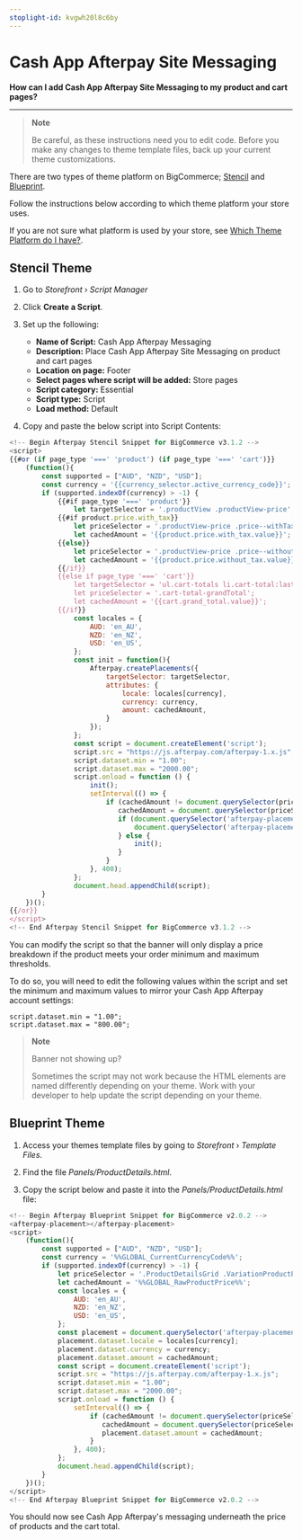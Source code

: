 ```yaml
---
stoplight-id: kvgwh20l8c6by
---
```


# Cash App Afterpay Site Messaging

**How can I add Cash App Afterpay Site Messaging to my product and cart pages?**

---

<!-- theme: info-->
> **Note**
>
> Be careful, as these instructions need you to edit code. Before you make any changes to theme template files, back up your current theme customizations.

There are two types of theme platform on BigCommerce; [Stencil](#stencil-theme) and [Blueprint](#blueprint-theme).  

Follow the instructions below according to which theme platform your store uses.

If you are not sure what platform is used by your store, see [Which Theme Platform do I have?](https://support.bigcommerce.com/s/article/Which-Theme-Platform-do-I-have).

## Stencil Theme

1. Go to *Storefront* › *Script Manager*

2. Click **Create a Script**.

3. Set up the following:

    - **Name of Script:** Cash App Afterpay Messaging
    - **Description:** Place Cash App Afterpay Site Messaging on product and cart pages
    - **Location on page:** Footer
    - **Select pages where script will be added:** Store pages
    - **Script category:** Essential
    - **Script type:** Script
    - **Load method:** Default

4. Copy and paste the below script into Script Contents:

```javascript Stencil
<!-- Begin Afterpay Stencil Snippet for BigCommerce v3.1.2 -->
<script>
{{#or (if page_type '===' 'product') (if page_type '===' 'cart')}}
    (function(){
        const supported = ["AUD", "NZD", "USD"];
        const currency = '{{currency_selector.active_currency_code}}';
        if (supported.indexOf(currency) > -1) {
            {{#if page_type '===' 'product'}}
                let targetSelector = '.productView .productView-price';
            {{#if product.price.with_tax}}
                let priceSelector = '.productView-price .price--withTax';
                let cachedAmount = '{{product.price.with_tax.value}}';
            {{else}}
                let priceSelector = '.productView-price .price--withoutTax';
                let cachedAmount = '{{product.price.without_tax.value}}';
            {{/if}}
            {{else if page_type '===' 'cart'}}
                let targetSelector = 'ul.cart-totals li.cart-total:last-child';
                let priceSelector = '.cart-total-grandTotal';
                let cachedAmount = '{{cart.grand_total.value}}';
            {{/if}}
                const locales = {
                    AUD: 'en_AU',
                    NZD: 'en_NZ',
                    USD: 'en_US',
                };
                const init = function(){
                    Afterpay.createPlacements({
                        targetSelector: targetSelector,
                        attributes: {
                            locale: locales[currency],
                            currency: currency,
                            amount: cachedAmount,
                        }
                    });
                };
                const script = document.createElement('script');
                script.src = "https://js.afterpay.com/afterpay-1.x.js";
                script.dataset.min = "1.00";
                script.dataset.max = "2000.00";
                script.onload = function () {
                    init();
                    setInterval(() => {
                        if (cachedAmount != document.querySelector(priceSelector).innerText) {
                           cachedAmount = document.querySelector(priceSelector).innerText;
                           if (document.querySelector('afterpay-placement')) {
                               document.querySelector('afterpay-placement').dataset.amount = cachedAmount;
                           } else {
                               init();
                           }
                        }
                    }, 400);
                };
                document.head.appendChild(script);
        }
    })();
{{/or}}
</script>
<!-- End Afterpay Stencil Snippet for BigCommerce v3.1.2 -->
```

You can modify the script so that the banner will only display a price breakdown if the product meets your order minimum and maximum thresholds. 

To do so, you will need to edit the following values within the script and set the minimum and maximum values to mirror your Cash App Afterpay account settings:

`script.dataset.min = "1.00";`  
`script.dataset.max = "800.00";`

<!-- theme: info-->
> **Note**
>
> Banner not showing up?
> 
> Sometimes the script may not work because the HTML elements are named differently depending on your theme. Work with your developer to help update the script depending on your theme.

## Blueprint Theme

1. Access your themes template files by going to *Storefront* › *Template Files*. 

2. Find the file *Panels/ProductDetails.html*.

3. Copy the script below and paste it into the *Panels/ProductDetails.html* file:

```javascript Blueprint
<!-- Begin Afterpay Blueprint Snippet for BigCommerce v2.0.2 -->
<afterpay-placement></afterpay-placement>
<script>
    (function(){
        const supported = ["AUD", "NZD", "USD"];
        const currency = '%%GLOBAL_CurrentCurrencyCode%%';
        if (supported.indexOf(currency) > -1) {
            let priceSelector = '.ProductDetailsGrid .VariationProductPrice';
            let cachedAmount = '%%GLOBAL_RawProductPrice%%';
            const locales = {
                AUD: 'en_AU',
                NZD: 'en_NZ',
                USD: 'en_US',
            };
            const placement = document.querySelector('afterpay-placement');
            placement.dataset.locale = locales[currency];
            placement.dataset.currency = currency;
            placement.dataset.amount = cachedAmount;
            const script = document.createElement('script');
            script.src = "https://js.afterpay.com/afterpay-1.x.js";
            script.dataset.min = "1.00";
            script.dataset.max = "2000.00";
            script.onload = function () {
                setInterval(() => {
                    if (cachedAmount != document.querySelector(priceSelector).innerText) {
                       cachedAmount = document.querySelector(priceSelector).innerText;
                       placement.dataset.amount = cachedAmount;
                    }
                }, 400);
            };
            document.head.appendChild(script);
        }
    })();
</script>
<!-- End Afterpay Blueprint Snippet for BigCommerce v2.0.2 -->
```

You should now see Cash App Afterpay's messaging underneath the price of products and the cart total.